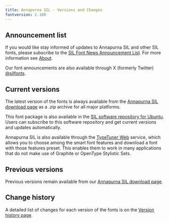 ```yaml
---
title: Annapurna SIL - Versions and Changes
fontversion: 2.100
---
```


## Announcement list

If you would like stay informed of updates to Annapurna SIL and other SIL fonts, please subscribe to the [SIL Font News Announcement List](https://groups.google.com/a/groups.sil.org/forum/#!forum/sil-font-news). For more information see [About](about.md).

Our font announcements are also available through X (formerly Twitter) [\@silfonts](https://twitter.com/silfonts).

## Current versions

The latest version of the fonts is always available from the [Annapurna SIL download page](https://software.sil.org/annapurna/download/) as a .zip archive for all major platforms.

This font package is also available in the [SIL software repository for Ubuntu](https://packages.sil.org/). Users can subscribe to this software repository and get current versions and updates automatically.

Annapurna SIL is also available through the [TypeTuner Web](https://scripts.sil.org/ttw/fonts2go.cgi) service, which allows you to choose among the smart font features and download a font with those features preset. This enables them to work in many applications that do not make use of Graphite or OpenType Stylistic Sets.

## Previous versions

Previous versions remain available from our [Annapurna SIL download page](https://software.sil.org/annapurna/download/).

## Change history

A detailed list of changes for each version of the fonts is on the [Version history page](history.md).
